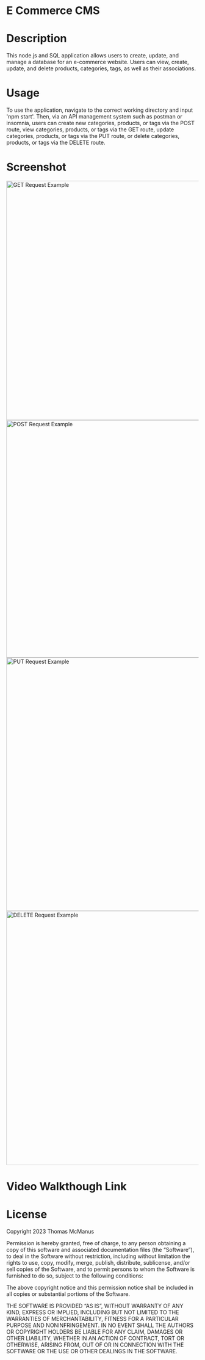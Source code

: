 # E Commerce CMS

# Description

This node.js and SQL application allows users to create, update, and manage a database for an e-commerce website. Users can view, create, update, and delete products, categories, tags, as well as their associations.

# Usage

To use the application, navigate to the correct working directory and input 'npm start'. Then, via an API management system such as postman or insomnia, users can create new categories, products, or tags via the POST route, view categories, products, or tags via the GET route, update categories, products, or tags via the PUT route, or delete categories, products, or tags via the DELETE route.

# Screenshot

<img width="627" alt="GET Request Example" src="https://github.com/tmcmanus95/ecommerce-cms/assets/122508345/5871a3a2-4bf3-4706-8f8e-685f43175d98">
<img width="622" alt="POST Request Example" src="https://github.com/tmcmanus95/ecommerce-cms/assets/122508345/d8b5238e-a195-4bfb-9151-9740ea0d32f4">
<img width="664" alt="PUT Request Example" src="https://github.com/tmcmanus95/ecommerce-cms/assets/122508345/d9a73fd4-7f7f-4212-9254-3c0a198c2dcb">
<img width="666" alt="DELETE Request Example" src="https://github.com/tmcmanus95/ecommerce-cms/assets/122508345/f3d113df-03c5-4471-8101-950eb7588c5d">

# Video Walkthough Link

# License

Copyright 2023 Thomas McManus

Permission is hereby granted, free of charge, to any person obtaining a copy of this software and associated documentation files (the “Software”), to deal in the Software without restriction, including without limitation the rights to use, copy, modify, merge, publish, distribute, sublicense, and/or sell copies of the Software, and to permit persons to whom the Software is furnished to do so, subject to the following conditions:

The above copyright notice and this permission notice shall be included in all copies or substantial portions of the Software.

THE SOFTWARE IS PROVIDED “AS IS”, WITHOUT WARRANTY OF ANY KIND, EXPRESS OR IMPLIED, INCLUDING BUT NOT LIMITED TO THE WARRANTIES OF MERCHANTABILITY, FITNESS FOR A PARTICULAR PURPOSE AND NONINFRINGEMENT. IN NO EVENT SHALL THE AUTHORS OR COPYRIGHT HOLDERS BE LIABLE FOR ANY CLAIM, DAMAGES OR OTHER LIABILITY, WHETHER IN AN ACTION OF CONTRACT, TORT OR OTHERWISE, ARISING FROM, OUT OF OR IN CONNECTION WITH THE SOFTWARE OR THE USE OR OTHER DEALINGS IN THE SOFTWARE.
